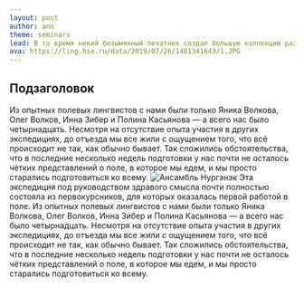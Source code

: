```yaml
---
layout: post
author: ann
theme: seminars
lead: В то время некий безымянный печатник создал большую коллекцию размеров и форм шрифтов, используя Lorem Ipsum для распечатки образцов. Lorem Ipsum не только успешно пережил без заметных изменений пять веков, но и перешагнул в электронный дизайн.
ava: https://ling.hse.ru/data/2019/07/26/1481341643/1.JPG
---
```

<h2>Подзаголовок</h2>
Из опытных полевых лингвистов с нами были только Яника Волкова, Олег Волков, Инна Зибер и Полина Касьянова — а всего нас было четырнадцать. Несмотря на отсутствие опыта участия в других экспедициях, до отъезда мы все жили с ощущением того, что всё происходит не так, как обычно бывает. Так сложились обстоятельства, что в последние несколько недель подготовки у нас почти не осталось чётких представлений о поле, в которое мы едем, и мы просто старались подготовиться ко всему.
<img src="https://ling.hse.ru/data/2019/07/26/1481341644/3.jpg" alt="Ансамбль Нургэнэк">
Эта экспедиция под руководством здравого смысла почти полностью состояла из первокурсников, для которых оказалась первой работой в поле. Из опытных полевых лингвистов с нами были только Яника Волкова, Олег Волков, Инна Зибер и Полина Касьянова — а всего нас было четырнадцать. Несмотря на отсутствие опыта участия в других экспедициях, до отъезда мы все жили с ощущением того, что всё происходит не так, как обычно бывает. Так сложились обстоятельства, что в последние несколько недель подготовки у нас почти не осталось чётких представлений о поле, в которое мы едем, и мы просто старались подготовиться ко всему.
